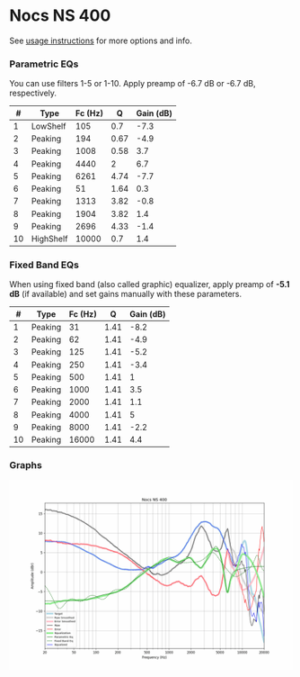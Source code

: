 # Nocs NS 400
See [usage instructions](https://github.com/jaakkopasanen/AutoEq#usage) for more options and info.

### Parametric EQs
You can use filters 1-5 or 1-10. Apply preamp of -6.7 dB or -6.7 dB, respectively.

|   # | Type      |   Fc (Hz) |    Q |   Gain (dB) |
|-----|-----------|-----------|------|-------------|
|   1 | LowShelf  |       105 | 0.7  |        -7.3 |
|   2 | Peaking   |       194 | 0.67 |        -4.9 |
|   3 | Peaking   |      1008 | 0.58 |         3.7 |
|   4 | Peaking   |      4440 | 2    |         6.7 |
|   5 | Peaking   |      6261 | 4.74 |        -7.7 |
|   6 | Peaking   |        51 | 1.64 |         0.3 |
|   7 | Peaking   |      1313 | 3.82 |        -0.8 |
|   8 | Peaking   |      1904 | 3.82 |         1.4 |
|   9 | Peaking   |      2696 | 4.33 |        -1.4 |
|  10 | HighShelf |     10000 | 0.7  |         1.4 |

### Fixed Band EQs
When using fixed band (also called graphic) equalizer, apply preamp of **-5.1 dB** (if available) and set gains manually with these parameters.

|   # | Type    |   Fc (Hz) |    Q |   Gain (dB) |
|-----|---------|-----------|------|-------------|
|   1 | Peaking |        31 | 1.41 |        -8.2 |
|   2 | Peaking |        62 | 1.41 |        -4.9 |
|   3 | Peaking |       125 | 1.41 |        -5.2 |
|   4 | Peaking |       250 | 1.41 |        -3.4 |
|   5 | Peaking |       500 | 1.41 |         1   |
|   6 | Peaking |      1000 | 1.41 |         3.5 |
|   7 | Peaking |      2000 | 1.41 |         1.1 |
|   8 | Peaking |      4000 | 1.41 |         5   |
|   9 | Peaking |      8000 | 1.41 |        -2.2 |
|  10 | Peaking |     16000 | 1.41 |         4.4 |

### Graphs
![](./Nocs%20NS%20400.png)

